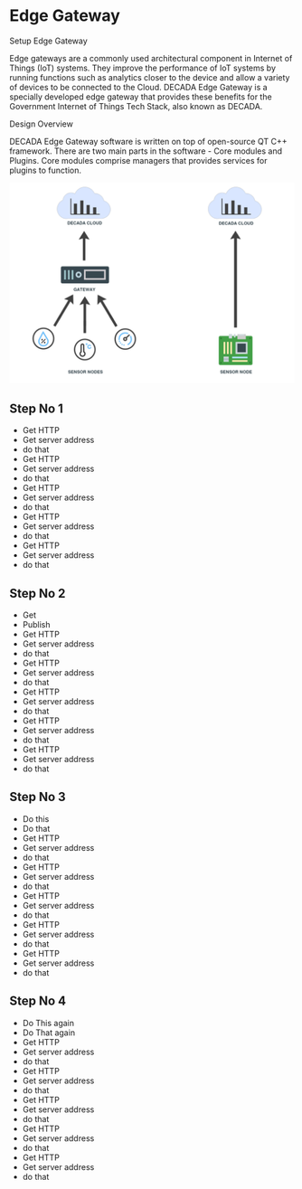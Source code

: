 # Edge Gateway 

Setup Edge Gateway

Edge gateways are a commonly used architectural component in Internet of Things (IoT) systems. They improve the performance of IoT systems by running functions such as analytics closer to the device and allow a variety of devices to be connected to the Cloud. DECADA Edge Gateway is a specially developed edge gateway that provides these benefits for the Government Internet of Things Tech Stack, also known as DECADA.

Design Overview

DECADA Edge Gateway software is written on top of open-source QT C++ framework. There are two main parts in the software - Core modules and Plugins. Core modules comprise managers that provides services for plugins to function.


<div align=center>
<img width="800" src="./images/techstack_system.png"/>
</div>

## Step No 1

- Get HTTP
- Get server address
- do that
- Get HTTP
- Get server address
- do that
- Get HTTP
- Get server address
- do that
- Get HTTP
- Get server address
- do that
- Get HTTP
- Get server address
- do that

## Step No 2
- Get 
- Publish
- Get HTTP
- Get server address
- do that
- Get HTTP
- Get server address
- do that
- Get HTTP
- Get server address
- do that
- Get HTTP
- Get server address
- do that
- Get HTTP
- Get server address
- do that

## Step No 3
- Do this
- Do that
- Get HTTP
- Get server address
- do that
- Get HTTP
- Get server address
- do that
- Get HTTP
- Get server address
- do that
- Get HTTP
- Get server address
- do that
- Get HTTP
- Get server address
- do that

## Step No 4
- Do This again
- Do That again
- Get HTTP
- Get server address
- do that
- Get HTTP
- Get server address
- do that
- Get HTTP
- Get server address
- do that
- Get HTTP
- Get server address
- do that
- Get HTTP
- Get server address
- do that
